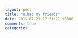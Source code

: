 ```yaml
---
layout: post
title: "nihao my friends"
date: 2015-07-21 17:53:21 +0800
comments: true
categories: 
---
```

